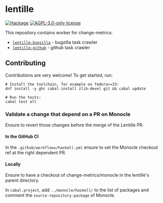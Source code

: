 # lentille

[![Hackage](https://img.shields.io/hackage/v/lentille.svg?logo=haskell)](https://hackage.haskell.org/package/lentille)
[![AGPL-3.0-only license](https://img.shields.io/badge/license-AGPL--3.0--only-blue.svg)](LICENSE)

This repository contains worker for change-metrics:

- [`lentille-bugzilla`](./lentille-bugzilla) - bugzilla task crawler
- [`lentille-github`](./lentille-bugzilla) - github task crawler

## Contributing

Contributions are very welcome!
To get started, run:

```ShellSession
# Install the toolchain, for example on fedora>=33:
dnf install -y ghc cabal-install zlib-devel git && cabal update

# Run the tests:
cabal test all
```

### Validate a change that depend on a PR on Monocle

Ensure to revert those changes before the merge of the Lentille PR.

#### In the GitHub CI

In the `.github/workflows/haskell.yml` ensure to set the Monocle checkout ref at the
right dependent PR.

#### Locally

Ensure to have a checkout of change-metrics/monocle in the lentille's parent directory.

In `cabal.project`, add `../monocle/haskell/` to the list of packages and comment
the `source-repository-package` of Monocle.
